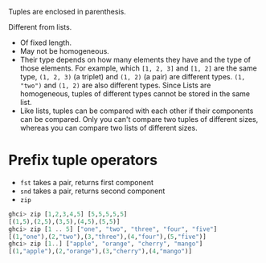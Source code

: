 
Tuples are enclosed in parenthesis.

Different from lists.
- Of fixed length.
- May not be homogeneous.
- Their type depends on how many elements they have and the type of those elements. For example, which `[1, 2, 3]` and `[1, 2]` are the same type, `(1, 2, 3)` (a triplet) and `(1, 2)` (a pair) are different types. `(1, "two")` and `(1, 2)` are also different types. Since Lists are homogeneous, tuples of different types cannot be stored in the same list. 
- Like lists, tuples can be compared with each other if their components can be compared. Only you can't compare two tuples of different sizes, whereas you can compare two lists of different sizes.

# Prefix tuple operators
- `fst` takes a pair, returns first component
- `snd` takes a pair, returns second component
- `zip` 
```hs
ghci> zip [1,2,3,4,5] [5,5,5,5,5]  
[(1,5),(2,5),(3,5),(4,5),(5,5)]  
ghci> zip [1 .. 5] ["one", "two", "three", "four", "five"]  
[(1,"one"),(2,"two"),(3,"three"),(4,"four"),(5,"five")]
ghci> zip [1..] ["apple", "orange", "cherry", "mango"]  
[(1,"apple"),(2,"orange"),(3,"cherry"),(4,"mango")]
```

